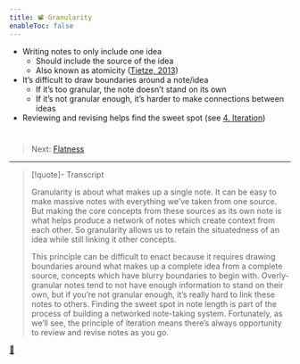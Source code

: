 ```yaml
---
title: 📽️ Granularity
enableToc: false
---
```


* Writing notes to only include one idea
  * Should include the source of the idea
  * Also known as atomicity ([Tietze, 2013](References/Tietze,%202013.md))
* It’s difficult to draw boundaries around a note/idea
  * If it’s too granular, the note doesn’t stand on its own
  * If it’s not granular enough, it’s harder to make connections between ideas
* Reviewing and revising helps find the sweet spot (see [4. Iteration](pr7d%20Iteration.md))

# 

 > 
 > Next: [Flatness](pr7b%20Flatness.md)

---

 > 
 > \[!quote\]- Transcript
 > 
 > Granularity is about what makes up a single note. It can be easy to make massive notes with everything we’ve taken from one source. But making the core concepts from these sources as its own note is what helps produce a network of notes which create context from each other. So granularity allows us to retain the situatedness of an idea while still linking it other concepts.
 > 
 > This principle can be difficult to enact because it requires drawing boundaries around what makes up a complete idea from a complete source, concepts which have blurry boundaries to begin with. Overly-granular notes tend to not have enough information to stand on their own, but if you’re not granular enough, it’s really hard to link these notes to others. Finding the sweet spot in note length is part of the process of building a networked note-taking system. Fortunately, as we’ll see, the principle of iteration means there’s always opportunity to review and revise notes as you go.

[📖](pa6a%20Principle%20of%20atomicity.md)
